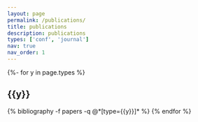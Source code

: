 ```yaml
---
layout: page
permalink: /publications/
title: publications
description: publications
types: ['conf', 'journal']
nav: true
nav_order: 1
---
```

<!-- _pages/publications.md -->
<div class="publications">

{%- for y in page.types %}
  <h2 class="type">{{y}}</h2>
  {% bibliography -f papers -q @*[type={{y}}]* %}
{% endfor %}

</div>